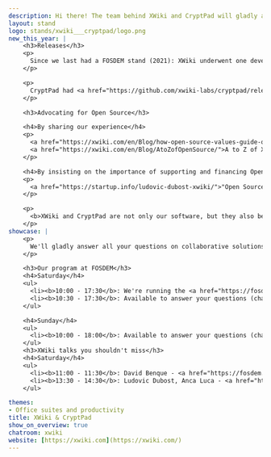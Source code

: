 ```yaml
---
description: Hi there! The team behind XWiki and CryptPad will gladly answer all your questions on collaborative solutions, privacy, and how to finance Open Source in the Q&A sessions of our talks and in the chat.
layout: stand
logo: stands/xwiki___cryptpad/logo.png
new_this_year: |
    <h3>Releases</h3>
    <p>
      Since we last had a FOSDEM stand (2021): XWiki underwent one development cycle. The <a href="https://www.xwiki.org/xwiki/bin/view/Blog/XWiki13CycleReleaseNotes">13.x cycle</a> is defined by having introduced several new features and improvements: from a new live Data rendering macro, a new "translate page" button, and link to in-place editor to global notificator filters and more flavor changes such as an increased maximum size for pages title, reference and short strings, administrator being able to access user notification settings, annotations on content generated by the HTML macro. In total, we managed to have over 682 issues closed: 310 bugs, 88 improvements, 24 new features, and more.
    </p>

    <p>
      CryptPad had <a href="https://github.com/xwiki-labs/cryptpad/releases/">17 releases</a>. The beginning of 2021 welcomed CryptPad 4.0.0 with a full rebrand, which was the culmination of a great deal of work in search of the right metaphors and imagery to clearly represent what CryptPad is all about. There were also significant improvements to the tools that are most essential to effectively coordinate distributed groups of people, namely a new forms application, calendar, improvements for instance admins and better mobile support. In addition to these "big" features, many other improvements have been made to refine the stability, performance, and ease of use of CryptPad.
    </p>

    <h3>Advocating for Open Source</h3>

    <h4>By sharing our experience</h4>
    <p>
      <a href="https://xwiki.com/en/Blog/how-open-source-values-guide-our-work/">How Open Source values guide our work</a>
      <a href="https://xwiki.com/en/Blog/AtoZofOpenSource/">A to Z of XWiki recommended Open Source tools</a>
    </p>

    <h4>By insisting on the importance of supporting and financing Open Source</h4>
    <p>
      <a href="https://startup.info/ludovic-dubost-xwiki/">"Open Source has been my main answer (to innovation), knowing that by building our software as Open Source it would still be there whatever happens."</a>
    </p>

    <p>
      <b>XWiki and CryptPad are not only our software, but they also belong to the community and you. You are welcomed to participate by developing, reporting bugs or features, and also sponsor the development of these projects: <a href="https://dev.xwiki.org/xwiki/bin/view/Community/Contributing">XWiki</a> & <a href="https://opencollective.com/cryptpad/contribute/">CryptPad</a>.</b>
    </p>
showcase: |
    <p>
      We'll gladly answer all your questions on collaborative solutions, privacy, and how to finance Open Source in the Q&A sessions of our talks and in the chat.
    </p>

    <h3>Our program at FOSDEM</h3>
    <h4>Saturday</h4>
    <ul>
      <li><b>10:00 - 17:30</b>: We're running the <a href="https://fosdem.org/2022/schedule/track/collaboration_and_content_management/">Collaborative Information and Content Management Applications</a> devroom</li>
      <li><b>10:30 - 17:30</b>: Available to answer your questions (chat & video)
    </ul>

    <h4>Sunday</h4>
    <ul>
      <li><b>10:00 - 18:00</b>: Available to answer your questions (chat & video)</li>
    </ul>
    <h3>XWiki talks you shouldn't miss</h3>
    <h4>Saturday</h4>
    <ul>
      <li><b>11:00 - 11:30</b>: David Benque - <a href="https://fosdem.org/2022/schedule/event/collabinteroffice/">INTEROFFICE <i>Making CryptPad more interoperable with common office formats</i></a></li>
      <li><b>13:30 - 14:30</b>: Ludovic Dubost, Anca Luca - <a href="https://fosdem.org/2022/schedule/event/collabxwiki/">XWiki as an FOSS alternative to Confluence and Notion <i>Status in 2021: realtime editing, livedata feature, confluence migrator and macros</i></a></li>
    </ul>

themes:
- Office suites and productivity
title: XWiki & CryptPad
show_on_overview: true
chatroom: xwiki
website: [https://xwiki.com](https://xwiki.com/)
---
```

